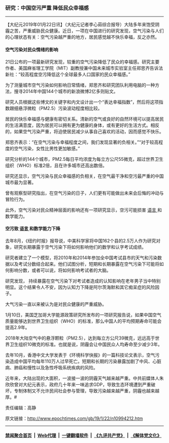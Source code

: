 ### 研究：中国空污严重 降低民众幸福感
------------------------

<p>
 【大纪元2019年01月22日讯】（大纪元记者李心茹综合报导）大陆多年来饱受阴霾之苦，严重威胁民众健康。近日，一项在中国进行的研究发现，空气污染与人们的心理状态有关：空气污染越严重的地方，居民感觉越不快乐幸福，反之亦然。
</p>
<h4>
 空气污染对民众情绪的影响
</h4>
<p>
 21日公布的一项最新研究发现，较重的空气污染降低了民众的幸福感。研究主要作者、美国麻省理工学院（MIT）副教授兼中国未来城市实验室主任郑思齐告诉法新社：“较高程度空污降低这个全球最多人口国家的民众幸福感。”
</p>
<p>
 为了测量城市空气污染如何影响日常情绪，郑思齐和研究团队利用电脑的一种方法，搜寻2014年中国144个城市的新浪微博2亿多则贴文。
</p>
<p>
 研究人员根据这些博文的关键字和内文设计出一个“表达幸福指数”，然后将这项指数跟细悬浮微粒（PM2.5）污染波动程度相比较。
</p>
<p>
 居民的快乐幸福感与健康有密切关系。清新的空气或良好的自然环境可以提高居民的生活满意度，因为居民可以拥有更为健康的身体，或有更好的生活方式。相反的，如果空气污染严重，将迫使居民减少从事自己喜欢的活动，因而感觉不快乐。
</p>
<p>
 郑思齐表示：“在空气污染与幸福程度之间，我们发现显著的负相关。”“对于较高程度的空气污染，女性比男性更加敏感。”
</p>
<p>
 研究分析的144个城市，PM2.5每日平均浓度为每立方公尺55微克，超过世界卫生组织（WHO）标准2倍，且在许多城市还高出数倍。
</p>
<p>
 研究还显示，空气污染与民众幸福感的负相关，在空气最干净和空污最严重的中国城市最为显著。
</p>
<p>
 曾有观察型研究指出，在空气污染的日子，人们更有可能做出未来会后悔的冲动与冒险行为。
</p>
<p>
 此外，空气污染对民众精神层面的影响还有一项研究显示，空污可能损害
 <a href="http://www.epochtimes.com/gb/tag/%E8%AF%AD%E8%A8%80.html">
  语言
 </a>
 和数学能力。
</p>
<h4>
 空污致
 <a href="http://www.epochtimes.com/gb/tag/%E8%AF%AD%E8%A8%80.html">
  语言
 </a>
 和数学能力下降
</h4>
<p>
 去年8月，《纽约时报》报导说，中美科学家将中国162个县的2.5万人作为研究对象，研究长期暴露于空气污染下将如何影响他们的数学和认字考试成绩。
</p>
<p>
 研究者建立了一个模型，将2010年和2014年参加全中国考试县市的天气和污染数据以及考试分数结合起来。他们试图分析，短期和长期暴露在空气污染下可能将如何影响分数，或者可以说，将如何影响考试者的大脑。
</p>
<p>
 研究发现， 持续暴露在空气污染下对考试者造成的认知影响在老年男子当中特别明显。这个结果令人不安，因为认知力下降是阿尔茨海默和其它痴呆症的风险因子。
</p>
<p>
 大气污染一直以来被认为是对民众健康的严重威胁。
</p>
<p>
 1月10日，美国芝加哥大学能源政策研究所发布的一项研究报告说，如果中国空气质量能够达到世界卫生组织（WHO）的标准，那么中国人的平均预期寿命可能会提高2.9年。
</p>
<p>
 2018年大陆空气中的悬浮颗粒（PM2.5），达到每立方公尺39微克，远远高于世界卫生组织10微克的标准。也就是说，阴霾会让中国民众人均寿命至少减少3年。
</p>
<p>
 去年10月，香港中文大学发表于《环境科学快报》的一篇科技论文表示，空气污染造成中国平均每年110万人过早死亡。短期和长期的污染暴露加剧了中风、心脏病、肺癌和慢性以及急性呼吸系统疾病的风险。
</p>
<p>
 近年来，大陆出现的大面积，一波接一波的阴霾天气越来越严重。中共前媒体人朱欣欣曾对大纪元表示，政府几十年来一味追求GDP，导致生态环境遭到严重破坏，专制体制又不允许民间社会参与管理，导致污染越来越严重，阴霾也越来越厚。#
</p>
<p>
 责任编辑：高静
</p>

原文链接：http://www.epochtimes.com/gb/19/1/22/n10994212.htm


------------------------
#### [禁闻聚合首页](https://github.com/gfw-breaker/banned-news/blob/master/README.md) &nbsp;|&nbsp; [Web代理](https://github.com/gfw-breaker/open-proxy/blob/master/README.md) &nbsp;|&nbsp; [一键翻墙软件](https://github.com/gfw-breaker/nogfw/blob/master/README.md) &nbsp;|&nbsp; [《九评共产党》](https://github.com/gfw-breaker/9ping.md/blob/master/README.md#九评之一评共产党是什么) &nbsp;|&nbsp; [《解体党文化》](https://github.com/gfw-breaker/jtdwh.md/blob/master/README.md#绪论)